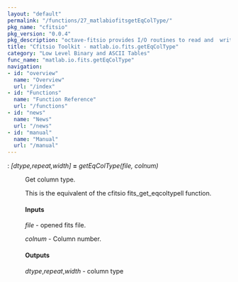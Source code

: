 ```yaml
---
layout: "default"
permalink: "/functions/27_matlabiofitsgetEqColType/"
pkg_name: "cfitsio"
pkg_version: "0.0.4"
pkg_description: "octave-fitsio provides I/O routines to read and  write FITS (Flexible Image Transport System) files."
title: "Cfitsio Toolkit - matlab.io.fits.getEqColType"
category: "Low Level Binary and ASCII Tables"
func_name: "matlab.io.fits.getEqColType"
navigation:
- id: "overview"
  name: "Overview"
  url: "/index"
- id: "Functions"
  name: "Function Reference"
  url: "/functions"
- id: "news"
  name: "News"
  url: "/news"
- id: "manual"
  name: "Manual"
  url: "/manual"
---
```

<dl class="def">
<dt id="index-_003d"><span class="category">: </span><span><em>[<var>dtype</var>,<var>repeat</var>,<var>width</var>]</em> <strong>=</strong> <em>getEqColType(<var>file</var>, <var>colnum</var>)</em><a href='#index-_003d' class='copiable-anchor'></a></span></dt>
<dd><p>Get column type.
</p>
<p>This is the equivalent of the cfitsio  fits_get_eqcoltypell function.
</p>
<span id="Inputs"></span><h4 class="subsubheading">Inputs</h4>
<p><var>file</var> - opened fits file.
</p>
<p><var>colnum</var> - Column number.
</p>
<span id="Outputs"></span><h4 class="subsubheading">Outputs</h4>
<p><var>dtype</var>,<var>repeat</var>,<var>width</var> - column type
 </p></dd></dl>